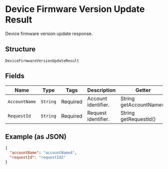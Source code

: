 
# Device Firmware Version Update Result

Device firmware version update response.

## Structure

`DeviceFirmwareVersionUpdateResult`

## Fields

| Name | Type | Tags | Description | Getter | Setter |
|  --- | --- | --- | --- | --- | --- |
| `AccountName` | `String` | Required | Account identifier. | String getAccountName() | setAccountName(String accountName) |
| `RequestId` | `String` | Required | Request identifier. | String getRequestId() | setRequestId(String requestId) |

## Example (as JSON)

```json
{
  "accountName": "accountName4",
  "requestId": "requestId2"
}
```

